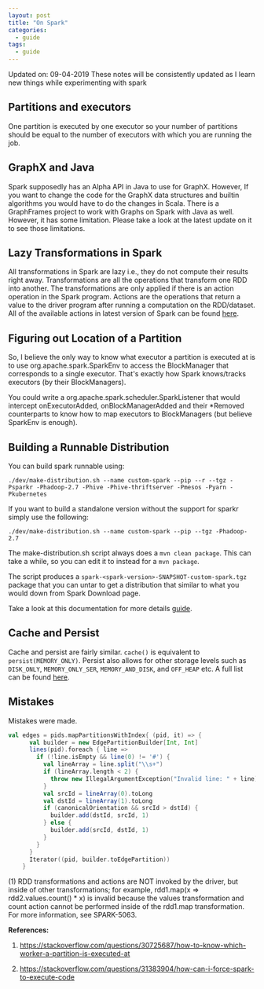 ```yaml
---
layout: post
title: "On Spark"
categories:
  - guide
tags:
  - guide
---
```

Updated on: 09-04-2019
These notes will be consistently updated as I learn new things while experimenting with spark

## Partitions and executors
One partition is executed by one executor so your number of partitions should be equal to the number of executors with which you are running the job.

## GraphX and Java
Spark supposedly has an Alpha API in Java to use for GraphX. However, If you want to change the code for the GraphX data structures and builtin algorithms you would have to
do the changes in Scala.
There is a GraphFrames project to work with Graphs on Spark with Java as well. However, it has some limitation. Please take a look at the latest update on it to see those limitations.

## Lazy Transformations in Spark
All transformations in Spark are lazy i.e., they do not compute their results right away. Transformations are all the operations that transform one RDD into another. The transformations are only applied if there is an action operation in the Spark program. Actions are the operations that return a value to the driver program after running a computation on the RDD/dataset. All of the available actions in latest version of Spark can be found [here](https://spark.apache.org/docs/latest/rdd-programming-guide.html#actions).

## Figuring out Location of a Partition
So, I believe the only way to know what executor a partition is executed at is to use org.apache.spark.SparkEnv to access the BlockManager that corresponds to a single executor. That's exactly how Spark knows/tracks executors (by their BlockManagers).

You could write a org.apache.spark.scheduler.SparkListener that would intercept onExecutorAdded, onBlockManagerAdded and their \*Removed counterparts to know how to map executors to BlockManagers (but believe SparkEnv is enough).

## Building a Runnable Distribution
You can build spark runnable using:

`./dev/make-distribution.sh --name custom-spark --pip --r --tgz -Psparkr -Phadoop-2.7 -Phive -Phive-thriftserver -Pmesos -Pyarn -Pkubernetes`

If you want to build a standalone version without the support for sparkr simply use the following:

`./dev/make-distribution.sh --name custom-spark --pip --tgz -Phadoop-2.7`

The make-distribution.sh script always does a `mvn clean package`. This can take a while, so you can edit it to instead for a `mvn package`.

The script produces a `spark-<spark-version>-SNAPSHOT-custom-spark.tgz` package that you can untar to get a distribution that similar to what you would down from Spark Download page.

Take a look at this documentation for more details [guide](https://spark.apache.org/docs/latest/building-spark.html).

##  Cache and Persist
Cache and persist are fairly similar. `cache()` is equivalent to `persist(MEMORY_ONLY)`. Persist also allows for other storage levels such as `DISK_ONLY`, `MEMORY_ONLY_SER`, `MEMORY_AND_DISK`, and `OFF_HEAP` etc. A full list can be found [here](https://jaceklaskowski.gitbooks.io/mastering-apache-spark/spark-rdd-StorageLevel.html).

## Mistakes
Mistakes were made.
```scala
val edges = pids.mapPartitionsWithIndex{ (pid, it) => {
      val builder = new EdgePartitionBuilder[Int, Int]
      lines(pid).foreach { line =>
        if (!line.isEmpty && line(0) != '#') {
          val lineArray = line.split("\\s+")
          if (lineArray.length < 2) {
            throw new IllegalArgumentException("Invalid line: " + line)
          }
          val srcId = lineArray(0).toLong
          val dstId = lineArray(1).toLong
          if (canonicalOrientation && srcId > dstId) {
            builder.add(dstId, srcId, 1)
          } else {
            builder.add(srcId, dstId, 1)
          }
        }
      }
      Iterator((pid, builder.toEdgePartition))
    }
```
 (1) RDD transformations and actions are NOT invoked by the driver, but inside of other transformations; for example, rdd1.map(x => rdd2.values.count() * x) is invalid because the values transformation and count action cannot be performed inside of the rdd1.map transformation. For more information, see SPARK-5063.

**References:**

1. https://stackoverflow.com/questions/30725687/how-to-know-which-worker-a-partition-is-executed-at

2. https://stackoverflow.com/questions/31383904/how-can-i-force-spark-to-execute-code
